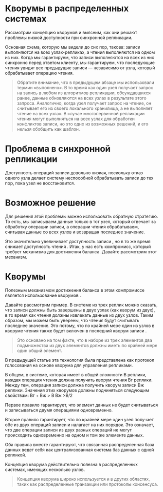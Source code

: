# Кворумы в распределенных системах
Рассмотрим концепцию кворумов и выясним, как они решают проблемы низкой доступности при синхронной репликации.

Основная схема, которую мы видели до сих пор, такова: записи выполняются на всех узлах-репликах, а чтения выполняются на одном из них. Когда мы гарантируем, что записи выполняются на всех из них синхронно перед ответом клиенту, мы гарантируем, что последующие чтения увидят все предыдущие записи — независимо от узла, который обрабатывает операцию чтения.

> Обратите внимание, что в предыдущем абзаце мы использовали термин «выполнено». В то время как один узел получает запрос на запись в любом из алгоритмов репликации, обсуждавшихся ранее, данные обновляются на всех узлах в результате этого запроса. Аналогично, когда узел получает запрос на чтение, он считывает его из своего локального хранилища, а не выполняет чтение на всех узлах. В случае многопервичной репликации чтения могут выполняться на всех узлах для обработки конфликтов записи, но это одно из возможных решений, и его нельзя обобщить как шаблон.

# Проблема в синхронной репликации
Доступность операций записи довольно низкая, поскольку отказ одного узла делает систему неспособной обрабатывать записи до тех пор, пока узел не восстановится.

# Возможное решение
Для решения этой проблемы можно использовать обратную стратегию. То есть, мы записываем данные только в тот узел, который отвечает за обработку операции записи, а операции чтения обрабатываем, считывая данные со всех узлов и возвращая последнее значение.

Это значительно увеличивает доступность записи , но в то же время снижает доступность чтения . Итак, у нас есть компромисс, который требует механизма для достижения баланса. Давайте рассмотрим этот механизм.

# Кворумы
Полезным механизмом достижения баланса в этом компромиссе является использование кворумов .

Давайте рассмотрим пример. В системе из трех реплик можно сказать, что записи должны быть завершены в двух узлах (как кворум из двух), в то время как чтения должны извлекать данные из двух узлов. Таким образом, мы можем быть уверены, что чтения будут считывать последнее значение. Это потому, что по крайней мере один из узлов в кворуме чтения также будет включен в последний кворум записи .

> Это основано на том факте, что в наборе из трех элементов два подмножества из двух элементов должны иметь по крайней мере один общий элемент.

В предыдущей статье эта технология была представлена ​​как протокол голосования на основе кворума для управления репликами.

В общем, в системе, которая имеет в общей сложности В реплики, каждая операция чтения должна получить кворум чтения
Вг реплики. Между тем, операция записи должна получить кворум записи Вж реплики. Значения этих кворумов должны подчиняться следующим свойствам:
Вг + Вж > В
Вж >В/2

Первое правило гарантирует, что элемент данных не будет считываться и записываться двумя операциями одновременно.

Второе правило гарантирует, что по крайней мере один узел получает обе из двух операций записи и налагает на них порядок. Это означает, что две операции записи из двух разных операций не могут происходить одновременно на одном и том же элементе данных.

Оба правила вместе гарантируют, что связанная распределенная база данных ведет себя как централизованная система баз данных с одной репликой.

Концепция кворума действительно полезна в распределенных системах, имеющих несколько узлов.

>Концепция кворума широко используется и в других областях, таких как распределенные транзакции или протоколы консенсуса.